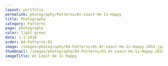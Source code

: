 ```yaml
---
layout: portfolio
permalink: photography/Patterns/At-Least-He-Is-Happy
title: Photography
category: Patterns
page: photography
color: light-green
date: 1-1-2010
order: 04-Patterns-01
image: /images/photography/04-Patterns/01-At-Least-He-Is-Happy.2010.jpg
thumbnail: /images/photography/04-Patterns/01-At-Least-He-Is-Happy.2010.thumb.jpg
imageTitle: At Least He Is Happy
---
```

